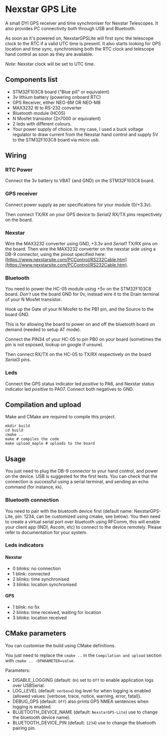# Nexstar GPS Lite

A small DYI GPS receiver and time synchroniser for Nexstar Telescopes.
It also provides PC connectivity both through USB and Bluetooth.

As soon as it's powered on, NexstarGPSLite will first sync the telescope clock to the RTC if a valid UTC time is present. It also starts looking for GPS location and time sync, synchronising both the RTC clock and telescope hand control as soon as they are available.

*Note*: Nexstar clock will be set to UTC time.


## Components list

 - STM32F103C8 board ("Blue pill" or equivalent)
 - 3v lithium battery (powering onboard RTC)
 - GPS Receiver, either NEO-6M OR NEO-M8
 - MAX3232 ttl to RS-232 converter
 - Bluetooth module (HC05)
 - N Mosfet transistor (2n7000 or equivalent)
 - 2 leds with different colours.
 - Your power supply of choice. In my case, I used a buck voltage regulator to draw current from the Nexstar hand control and supply 5V to the STM32F103C8 board via micro usb.

## Wiring

### RTC Power

Connect the 3v battery to VBAT (and GND) on the STM32F103C8 board.

### GPS receiver

Connect power supply as per specifications for your module (0/+3.3v).

Then connect TX/RX on your GPS device to *Serial2* RX/TX pins respectively on the board.

### Nexstar

Wire the MAX3232 converter using GND, +3.3v and *Serial1* TX/RX pins on the board. Then wire the MAX3232 converter on the nexstar side using a DB-9 connector, using the pinout specified here: [https://www.nexstarsite.com/PCControl/RS232Cable.htm](https://www.nexstarsite.com/PCControl/RS232Cable.htm).

### Bluetooth

You need to power the HC-05 module using +5v on the STM32F103C8 board. *Don't* use the board GND for 0v, instead wire it to the Drain terminal of your N Mosfet transistor.

Hook up the Gate of your N Mosfet to the PB1 pin, and the Source to the board GND.

This is for allowing the board to power on and off the bluetooth board on demand (needed to setup AT mode).

Connect the PIN34 of your HC-05 to pin PB0 on your board (sometimes the pin is not exposed, lookup on google if unsure).

Then connect RX/TX on the HC-05 to TX/RX respectively on the board *Serial3* pins.

### Leds

Connect the GPS status indicator led *positive* to PA6, and Nexstar status indicator led *positive* to PA07. Connect both negatives to GND.

## Compilation and upload

Make and CMake are required to compile this project.

```
mkdir build
cd build
cmake ..
make # compiles the code
make upload_maple # uploads to the board
```

## Usage

You just need to plug the DB-9 connector to your hand control, and power on the device. USB is suggested for the first tests. You can check that the connection is successful using a serial terminal, and sending an echo command (for instance, `Kk`).

### Bluetooth connection

You need to pair with the bluetooth device first (default name: NexstarGPS-Lite, pin: 1234, can be customized using cmake, see below). You then need to create a virtual serial port over bluetooth using RFComm, this will enable your client app (INDI, Ascom, etc) to connect to the device remotely. Please refer to documentation for your system.

### Leds indicators

#### Nexstar
 - 0 blinks: no connection
 - 1 blink: connected
 - 2 blinks: time synchronised
 - 3 blinks: location synchronised

#### GPS
 - 1 blink: no fix
 - 2 blinks: time received, waiting for location
 - 3 blinks: location received

## CMake parameters

You can customise the build using CMake definitions.

You just need to replace the `cmake ..` in the `Compilation and upload` section with `cmake .. -DPARAMETER=value`.

Parameters:

 - DISABLE_LOGGING (default: `On`) set to `Off` to enable application logs over USBSerial.
 - LOG_LEVEL (default: `verbose`) log level for when logging is enabled (allowed values: [verbose, trace, notice, warning, error, fatal]).
 - DEBUG_GPS (default: `Off`) also prints GPS NMEA sentences when logging is enabled.
 - BLUETOOTH_DEVICE_NAME (default: `NexstarGPS-Lite`) use to change the bluetooth device name).
 - BLUETOOTH_DEVICE_PIN (default: `1234`) use to change the bluetooth pairing pin.

